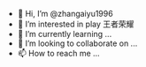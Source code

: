 - 👋 Hi, I’m @zhangaiyu1996
- 👀 I’m interested in play 王者荣耀
- 🌱 I’m currently learning ...
- 💞️ I’m looking to collaborate on ...
- 📫 How to reach me ...

<!---
zhangaiyu1996/zhangaiyu1996 is a ✨ special ✨ repository because its `README.md` (this file) appears on your GitHub profile.
You can click the Preview link to take a look at your changes.
--->
